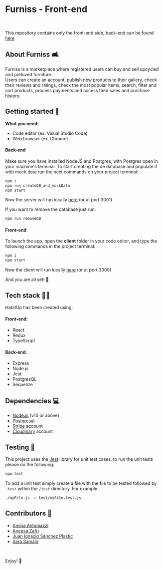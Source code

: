 # Furniss - Front-end

</br>

This repository contains only the front-end side, back-end can be found [here](https://github.com/juansp92/thesisProjectBackend)

## About Furniss 🛋

Furniss is a marketplace where registered users can buy and sell upcycled and preloved furniture. </br>
Users can create an account, publish new products to their gallery, check their reviews and ratings, check the most popular items, search, filter and sort products, process payments and access their sales and purchase history. </br>

## Getting started 🚀

**What you need:**

- Code editor (ex. Visual Studio Code)
- Web browser (ex. Chrome)

#### Back-end

Make sure you have installed NodeJS and Postgres, with Postgres open in your machine's terminal.
To start creating the de database and populate it with mock data run the next commands on your project terminal:

```bash
npm i
npm run createDB_and_mockData
npm start
```

Now the server will run locally [here](http://localhost:3001) (or at port 3001)

If you want to remove the database just run:

```bash
npm run removeDB
```

#### Front-end

To launch the app, open the **client** folder in your code editor, and type the following commands in the project terminal:

```bash
npm i
npm start
```

Now the client will run locally [here](http://localhost:3000) (or at port 3000)

And you are all set! 🎉

## Tech stack 👩‍💻

HabitUp has been created using:

#### Front-end:

- React
- Redux
- TypeScript

#### Back-end:

- Express
- Node.js
- Jest
- PostgresQL
- Sequelize

## Dependencies 💻

- [NodeJs](https://nodejs.org/en/) (v10 or above)
- [Postgresql](https://www.postgresql.org/)
- [Stripe](https://stripe.com/en-gb) account
- [Cloudinary](https://cloudinary.com/) account

## Testing 🧪

This project uses the [Jest](https://jestjs.io/) library for unit test cases, to run the unit tests please do the following:

```bash
npm test
```

To add a unit test simply create a file with the file to be tested followed by `.test` within the `/test` directory. For example:

```bash
./myFile.js -> test/myFile.test.js
```

## Contributors 🍍

- [Amina Antoniazzi](https://github.com/amantoniazzi)
- [Aneesa Zafri](https://github.com/neesafarza)
- [Juan Ignacio Sánchez Plastic](https://github.com/juan-ignacio-sanchez-plastic)
- [Sara Samain](https://github.com/sarasamain)

</br>

Enjoy! 🐣
